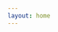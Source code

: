 ```yaml
---
layout: home
---
```


<script setup>
import Home from "./components/HomePage.vue";
</script>

<Home></Home>

<style>
  .VPHome{
    padding:0 !important;
  }
  .VPContent {
    width: 100vw;
    height: 100vh;
    overflow: hidden;
  }
</style>
